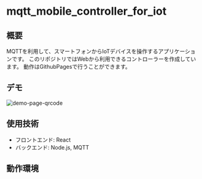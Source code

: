 # mqtt_mobile_controller_for_iot

## 概要

MQTTを利用して、スマートフォンからIoTデバイスを操作するアプリケーションです。
このリポジトリではWebから利用できるコントローラーを作成しています。
動作はGithubPagesで行うことができます。

## デモ

![demo-page-qrcode](https://github.com/user-attachments/assets/fcb8e21f-1892-488d-a8a8-59c3fea9d17a)

## 使用技術

- フロントエンド: React 
- バックエンド: Node.js, MQTT


## 動作環境
